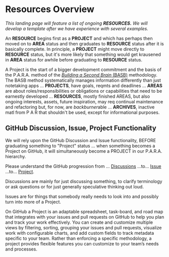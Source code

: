 # Resources Overview

*This landing page will feature a list of ongoing **RESOURCES.** We will develop a template after we have experience with several examples.*

An **RESOURCE** begins first as a **PROJECT** and which has perhaps then moved on to **AREA** status and then graduates to **RESOURCE** status after it is basically complete. In principle, a **PROJECT** might move directly to **RESOURCE** status, but it's more likely that something would get krausened in **AREA** status for awhile before graduating to **RESOURCE** status.

A Project is the start of a bigger development commitment and the basis of the P.A.R.A. method of the [*Building a Second Brain* (BASB)](https://fortelabs.com/blog/category/building-a-second-brain/) methodology. The BASB method systematically manages information differently than just notetaking apps ... **PROJECTS**, have goals, reqmts and deadlines ... **AREAS** are about roles/responsibilities or obligations or capabilities that need to be earnestly developed ... **RESOURCES**, mostly finished AREAS, but also ongoing interests, assets, future inspiration, may req continual maintenance and refactoring but, for now, are *backburner*able  ... **ARCHIVES**, inactive matl from P A R that shouldn't be used, except for informational purposes.

## GitHub Discussion, Issue, Project Functionality

We will rely upon the GitHub Discussion and Issue functionality, BEFORE graduating something to "Project" status ... when something becomes a Project on GitHub, it will simultaneously become a PROJECT in our P.A.R.A. hierarchy.

Please understand the GitHub progression from ... [Discussions](https://docs.github.com/en/discussions) ...to... [Issue](https://docs.github.com/en/issues/guides) ...to... [Project](https://docs.github.com/en/issues/planning-and-tracking-with-projects).

Discussions are mainly for just discussing something, to clarify terminology or ask questions or for just generally speculative thinking out loud.

Issues are for things that somebody really needs to look into and possibly turn into more of a Project.

On GitHub a Project is an adaptable spreadsheet, task-board, and road map that integrates with your issues and pull requests on GitHub to help you plan and track your work effectively. You can create and customize multiple views by filtering, sorting, grouping your issues and pull requests, visualize work with configurable charts, and add custom fields to track metadata specific to your team. Rather than enforcing a specific methodology, a project provides flexible features you can customize to your team’s needs and processes.
